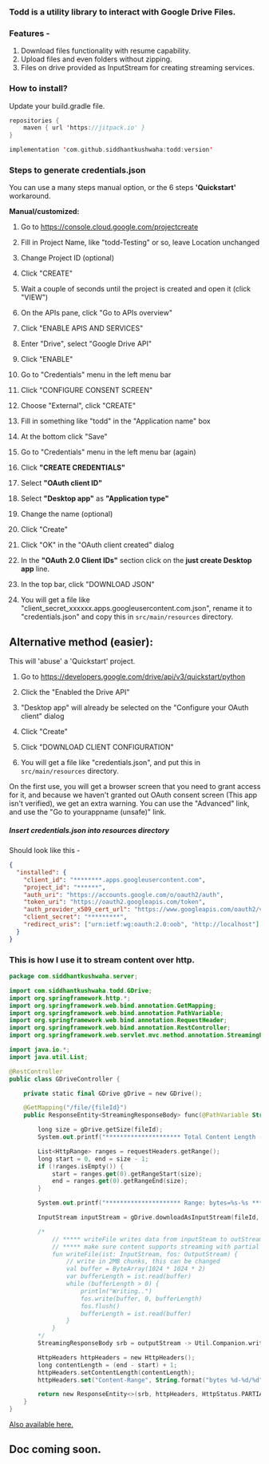 ### Todd is a utility library to interact with Google Drive Files.

### Features -

1.  Download files functionality with resume capability.
2.  Upload files and even folders without zipping.
3.  Files on drive provided as InputStream for creating streaming services.

### How to install?

Update your build.gradle file.

```kotlin
repositories {
    maven { url 'https://jitpack.io' }
}

implementation 'com.github.siddhantkushwaha:todd:version'
```

### Steps to generate credentials.json

You can use a many steps manual option, or the 6 steps **'Quickstart'** workaround.

**Manual/customized:**

1. Go to https://console.cloud.google.com/projectcreate

2. Fill in Project Name, like "todd-Testing" or so, leave Location unchanged

3. Change Project ID (optional)

4. Click "CREATE"

5. Wait a couple of seconds until the project is created and open it (click "VIEW")

6. On the APIs pane, click "Go to APIs overview"

7. Click "ENABLE APIS AND SERVICES"

8. Enter "Drive", select "Google Drive API"

9. Click "ENABLE"

10. Go to "Credentials" menu in the left menu bar

11. Click "CONFIGURE CONSENT SCREEN"

12. Choose "External", click "CREATE"

13. Fill in something like "todd" in the "Application name" box

14. At the bottom click "Save"

15. Go to "Credentials" menu in the left menu bar (again)

16. Click **"CREATE CREDENTIALS"**

17. Select **"OAuth client ID"**

18. Select **"Desktop app"** as **"Application type"**

19. Change the name (optional)

20. Click "Create"

21. Click "OK" in the "OAuth client created" dialog

22. In the **"OAuth 2.0 Client IDs"** section click on the **just create Desktop app** line.

23. In the top bar, click "DOWNLOAD JSON"

24. You will get a file like "client_secret_xxxxxx.apps.googleusercontent.com.json", rename it to "credentials.json" and copy this in `src/main/resources` directory.



## Alternative method (easier):

This will 'abuse' a 'Quickstart' project.

1. Go to https://developers.google.com/drive/api/v3/quickstart/python

2. Click the "Enabled the Drive API"

3. "Desktop app" will already be selected on the "Configure your OAuth client" dialog

4. Click "Create"

5. Click "DOWNLOAD CLIENT CONFIGURATION"

6. You will get a file like "credentials.json", and put this in `src/main/resources` directory.

On the first use, you will get a browser screen that you need to grant access for it, and because we haven't granted out OAuth consent screen (This app isn't verified), we get an extra warning. You can use the "Advanced" link, and use the "Go to yourappname (unsafe)" link.

##### Insert credentials.json into resources directory

Should look like this -

```json
{
  "installed": {
    "client_id": "********.apps.googleusercontent.com",
    "project_id": "******",
    "auth_uri": "https://accounts.google.com/o/oauth2/auth",
    "token_uri": "https://oauth2.googleapis.com/token",
    "auth_provider_x509_cert_url": "https://www.googleapis.com/oauth2/v1/certs",
    "client_secret": "*********",
    "redirect_uris": ["urn:ietf:wg:oauth:2.0:oob", "http://localhost"]
  }
}
```

### This is how I use it to stream content over http.

```kotlin
package com.siddhantkushwaha.server;

import com.siddhantkushwaha.todd.GDrive;
import org.springframework.http.*;
import org.springframework.web.bind.annotation.GetMapping;
import org.springframework.web.bind.annotation.PathVariable;
import org.springframework.web.bind.annotation.RequestHeader;
import org.springframework.web.bind.annotation.RestController;
import org.springframework.web.servlet.mvc.method.annotation.StreamingResponseBody;

import java.io.*;
import java.util.List;

@RestController
public class GDriveController {

    private static final GDrive gDrive = new GDrive();

    @GetMapping("/file/{fileId}")
    public ResponseEntity<StreamingResponseBody> func(@PathVariable String fileId, @RequestHeader() HttpHeaders requestHeaders) throws FileNotFoundException {

        long size = gDrive.getSize(fileId);
        System.out.printf("********************* Total Content Length - %s *********************", size);

        List<HttpRange> ranges = requestHeaders.getRange();
        long start = 0, end = size - 1;
        if (!ranges.isEmpty()) {
            start = ranges.get(0).getRangeStart(size);
            end = ranges.get(0).getRangeEnd(size);
        }

        System.out.printf("********************* Range: bytes=%s-%s *********************", start, end);

        InputStream inputStream = gDrive.downloadAsInputStream(fileId, start, end);

        /*
            // ***** writeFile writes data from inputSteam to outStream only when requested by client ******
            // ***** make sure content supports streaming with partial data ******
            fun writeFile(ist: InputStream, fos: OutputStream) {
                // write in 2MB chunks, this can be changed
                val buffer = ByteArray(1024 * 1024 * 2)
                var bufferLength = ist.read(buffer)
                while (bufferLength > 0) {
                    println("Writing..")
                    fos.write(buffer, 0, bufferLength)
                    fos.flush()
                    bufferLength = ist.read(buffer)
                }
            }
        */
        StreamingResponseBody srb = outputStream -> Util.Companion.writeFile(inputStream, outputStream);

        HttpHeaders httpHeaders = new HttpHeaders();
        long contentLength = (end - start) + 1;
        httpHeaders.setContentLength(contentLength);
        httpHeaders.set("Content-Range", String.format("bytes %d-%d/%d", start, end, size));

        return new ResponseEntity<>(srb, httpHeaders, HttpStatus.PARTIAL_CONTENT);
    }
}
```

[Also available here.](https://gist.github.com/siddhantkushwaha/ba973430d61ffcf5fa7d9d19471d9675)

## Doc coming soon.
